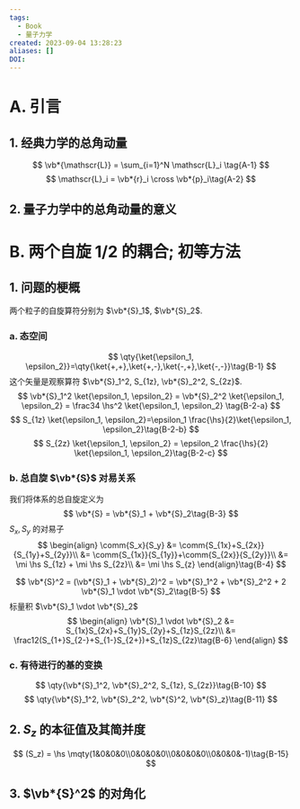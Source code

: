 ```yaml
---
tags:
  - Book
  - 量子力学
created: 2023-09-04 13:28:23
aliases: []
DOI:
---
```


# A. 引言

## 1. 经典力学的总角动量

$$
\vb*{\mathscr{L}} = \sum_{i=1}^N \mathscr{L}_i \tag{A-1}
$$
$$
\mathscr{L}_i = \vb*{r}_i \cross \vb*{p}_i\tag{A-2}
$$
## 2. 量子力学中的总角动量的意义

# B. 两个自旋 1/2 的耦合; 初等方法
## 1. 问题的梗概

两个粒子的自旋算符分别为 $\vb*{S}_1$, $\vb*{S}_2$.

### a. 态空间

$$
\qty{\ket{\epsilon_1, \epsilon_2}}=\qty{\ket{+,+},\ket{+,-},\ket{-,+},\ket{-,-}}\tag{B-1}
$$
这个矢量是观察算符 $\vb*{S}_1^2, S_{1z}, \vb*{S}_2^2, S_{2z}$.
$$
\vb*{S}_1^2 \ket{\epsilon_1, \epsilon_2}
= \vb*{S}_2^2 \ket{\epsilon_1, \epsilon_2}
= \frac34 \hs^2 \ket{\epsilon_1, \epsilon_2}
\tag{B-2-a}
$$
$$
S_{1z} \ket{\epsilon_1, \epsilon_2}=\epsilon_1 \frac{\hs}{2}\ket{\epsilon_1, \epsilon_2}\tag{B-2-b}
$$
$$
S_{2z} \ket{\epsilon_1, \epsilon_2} = \epsilon_2 \frac{\hs}{2} \ket{\epsilon_1, \epsilon_2}\tag{B-2-c}
$$
### b. 总自旋 $\vb*{S}$ 对易关系

我们将体系的总自旋定义为
$$
\vb*{S} = \vb*{S}_1 + \vb*{S}_2\tag{B-3}
$$
$S_x, S_y$ 的对易子
$$
\begin{align}
\comm{S_x}{S_y} &= \comm{S_{1x}+S_{2x}}{S_{1y}+S_{2y}}\\
&= \comm{S_{1x}}{S_{1y}}+\comm{S_{2x}}{S_{2y}}\\
&= \mi \hs S_{1z} + \mi \hs S_{2z}\\
&= \mi \hs S_{z}
\end{align}\tag{B-4}
$$

$$
\vb*{S}^2 = (\vb*{S}_1 + \vb*{S}_2)^2 = \vb*{S}_1^2 + \vb*{S}_2^2 + 2 \vb*{S}_1 \vdot \vb*{S}_2\tag{B-5}
$$
标量积 $\vb*{S}_1 \vdot \vb*{S}_2$
$$
\begin{align}
\vb*{S}_1 \vdot \vb*{S}_2 &= S_{1x}S_{2x}+S_{1y}S_{2y}+S_{1z}S_{2z}\\
&= \frac12(S_{1+}S_{2-}+S_{1-}S_{2+})+S_{1z}S_{2z}\tag{B-6}
\end{align}
$$


### c. 有待进行的基的变换

$$
\qty{\vb*{S}_1^2, \vb*{S}_2^2, S_{1z}, S_{2z}}\tag{B-10}
$$
$$
\qty{\vb*{S}_1^2, \vb*{S}_2^2, \vb*{S}^2, \vb*{S}_z}\tag{B-11}
$$


## 2. $S_z$ 的本征值及其简并度


$$
(S_z) = \hs \mqty(1&0&0&0\\0&0&0&0\\0&0&0&0\\0&0&0&-1)\tag{B-15}
$$


## 3. $\vb*{S}^2$ 的对角化

